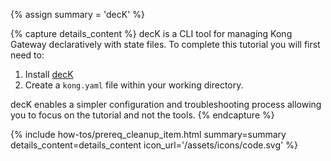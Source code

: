 {% assign summary = 'decK' %}

{% capture details_content %}
  decK is a CLI tool for managing Kong Gateway declaratively with state files.
  To complete this tutorial you will first need to:
  1. Install [decK](/deck/)
  2. Create a `kong.yaml` file within your working directory.

  decK enables a simpler configuration and troubleshooting process allowing you to focus on the tutorial and not the tools.
{% endcapture %}

{% include how-tos/prereq_cleanup_item.html summary=summary details_content=details_content icon_url='/assets/icons/code.svg' %}